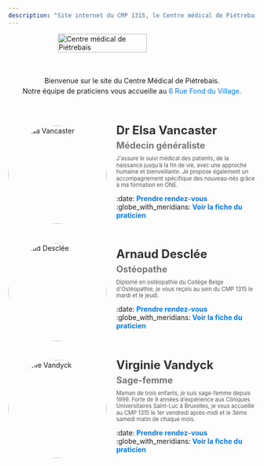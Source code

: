 ```yaml
---
description: "Site internet du CMP 1315, le Centre médical de Piétrebais."
---
```


<div style="display: flex; justify-content: center; align-items: center; margin: 0; padding: 0;">
    <img src="/images/logo-CMP1315-cropped.png" alt="Centre médical de Piétrebais" 
         style="width: 60%; max-width: 700px; height: auto; display: block;">
</div>

<div style="text-align: center; line-height: 1.2; margin-top: 10px;">
    <p style="margin: 50px 0 0 0;">Bienvenue sur le site du Centre Médical de Piétrebais.</p>
    <p style="margin: 5px 0;">
        Notre équipe de praticiens vous accueille au 
        <a href="https://g.page/docteur-elsa-vancaster?share" target="_blank" 
           style="text-decoration: none; color: #007BFF;">
            6 Rue Fond du Village.
        </a>
    </p>
</div>

<br>
<br>
<br>

<div style="display: flex; align-items: center; gap: 20px; flex-wrap: wrap; max-width: 700px;">
    <img src="/images/docteur-elsa-vancaster.jpeg" alt="Dr Elsa Vancaster" 
         style="width: 200px; height: 200px; border-radius: 50%; object-fit: cover; flex-shrink: 0;">
    <div style="flex: 1; min-width: 250px;">
        <h2 style="margin: 0; font-size: 1.7em; color: #333;">Dr Elsa Vancaster</h2>
        <h3 style="margin: 5px 0 10px; font-size: 1.3em; color: #777;">Médecin généraliste</h3>
        <p style="margin-top: 3px; font-size: 0.8em; color: #555; line-height: 1.2;">
            J'assure le suivi médical des patients, de la naissance jusqu’à la fin de vie, 
            avec une approche humaine et bienveillante. Je propose également un accompagnement spécifique 
            des nouveau-nés grâce à ma formation en ONE.
        </p>
        <p style="margin-top: 10px;">
            :date: <a href="https://docteurelsavancaster.mikrono.com/" target="_blank" 
                  style="text-decoration: none; color: #007BFF; font-weight: bold;">
                  Prendre rendez-vous</a>  
            <br>
            :globe_with_meridians: <a href="/medecin-generaliste/elsa-vancaster/"
                  style="text-decoration: none; color: #007BFF; font-weight: bold;">
                  Voir la fiche du praticien</a>
        </p>
    </div>
</div>

<br>
<br>

<div style="display: flex; align-items: center; gap: 20px; flex-wrap: wrap; max-width: 700px;">
    <img src="/images/arnaud-desclee.avif" alt="Arnaud Desclée" 
         style="width: 200px; height: 200px; border-radius: 50%; object-fit: cover; flex-shrink: 0;">
    <div style="flex: 1; min-width: 250px;">
        <h2 style="margin: 0; font-size: 1.7em; color: #333;">Arnaud Desclée</h2>
        <h3 style="margin: 5px 0 10px; font-size: 1.3em; color: #777;">Ostéopathe</h3>
        <p style="margin-top: 3px; font-size: 0.8em; color: #555; line-height: 1.2;">
            Diplomé en ostéopathie du Collège Belge d'Ostéopathie, je vous reçois au sein du CMP 1315 le mardi et le jeudi.
        </p>
        <p style="margin-top: 10px;">
            :date: <a href="https://www.osteopathearnauddesclee.com/" target="_blank" 
                  style="text-decoration: none; color: #007BFF; font-weight: bold;">
                  Prendre rendez-vous</a>  
            <br>
            :globe_with_meridians: <a href="/osteopathe/arnaud-desclee/" 
                  style="text-decoration: none; color: #007BFF; font-weight: bold;">
                  Voir la fiche du praticien</a>
        </p>
    </div>
</div>

<br>
<br>

<div style="display: flex; align-items: center; gap: 20px; flex-wrap: wrap; max-width: 700px;">
    <img src="/images/virginie-vandyck.jpg" alt="Virginie Vandyck" 
         style="width: 200px; height: 200px; border-radius: 50%; object-fit: cover; flex-shrink: 0;">
    <div style="flex: 1; min-width: 250px;">
        <h2 style="margin: 0; font-size: 1.7em; color: #333;">Virginie Vandyck</h2>
        <h3 style="margin: 5px 0 10px; font-size: 1.3em; color: #777;">Sage-femme</h3>
        <p style="margin-top: 3px; font-size: 0.8em; color: #555; line-height: 1.2;">
            Maman de trois enfants, je suis sage-femme depuis 1999.
            Forte de 9 années d’expérience aux Cliniques Universitaires Saint-Luc à Bruxelles, je vous accueille au CMP 1315 le 1er vendredi après-midi et le 3ème samedi matin de chaque mois.
        </p>
        <p style="margin-top: 10px;">
            :date: <a href="#" target="_blank" 
                  style="text-decoration: none; color: #007BFF; font-weight: bold;">
                  Prendre rendez-vous</a>  
            <br>
            :globe_with_meridians: <a href="/sage-femme/virginie-vandyck/" 
                  style="text-decoration: none; color: #007BFF; font-weight: bold;">
                  Voir la fiche du praticien</a>
        </p>
    </div>
</div>